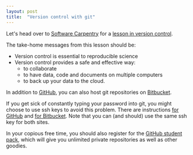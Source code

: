 ```yaml
---
layout: post
title:  "Version control with git"
---
```


Let's head over to [Software Carpentry](http://www.software-carpentry.org/) for a [lesson in version control](http://swcarpentry.github.io/git-novice/).

The take-home messages from this lesson should be:

* Version control is essential to reproducible science
* Version control provides a safe and effective way:
  * to collaborate
  * to have data, code and documents on multiple computers
  * to back up your data to the cloud.

In addition to [GitHub](https://github.com/), you can also host git
repositories on [Bitbucket](https://bitbucket.org/). 

If you get sick of constantly typing your password into git, you might
choose to use ssh keys to avoid this problem. There are instructions
[for GitHub]( https://help.github.com/articles/generating-ssh-keys/)
and
[for Bitbucket](https://confluence.atlassian.com/bitbucket/set-up-ssh-for-git-728138079.html). Note
that you can (and should) use the same ssh key for both sites.

In your copious free time, you should also register for the
[GitHub student pack](https://education.github.com/pack), which will give you unlimited private repositories as
well as other goodies.
